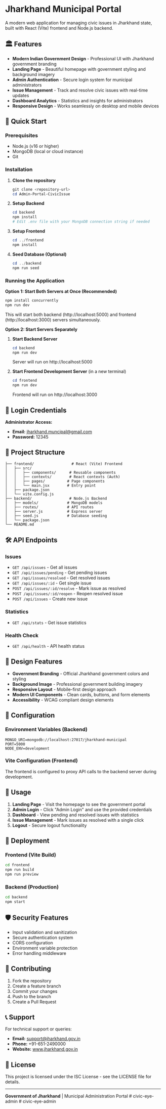 # Jharkhand Municipal Portal

A modern web application for managing civic issues in Jharkhand state, built with React (Vite) frontend and Node.js backend.

## 🏛️ Features

- **Modern Indian Government Design** - Professional UI with Jharkhand government branding
- **Landing Page** - Beautiful homepage with government styling and background imagery
- **Admin Authentication** - Secure login system for municipal administrators
- **Issue Management** - Track and resolve civic issues with real-time updates
- **Dashboard Analytics** - Statistics and insights for administrators
- **Responsive Design** - Works seamlessly on desktop and mobile devices

## 🚀 Quick Start

### Prerequisites

- Node.js (v16 or higher)
- MongoDB (local or cloud instance)
- Git

### Installation

1. **Clone the repository**
   ```powershell
   git clone <repository-url>
   cd Admin-Portal-CivicIssue
   ```

2. **Setup Backend**
   ```powershell
   cd backend
   npm install
   # Edit .env file with your MongoDB connection string if needed
   ```

3. **Setup Frontend**
   ```powershell
   cd ../frontend
   npm install
   ```

4. **Seed Database (Optional)**
   ```powershell
   cd ../backend
   npm run seed
   ```

### Running the Application

**Option 1: Start Both Servers at Once (Recommended)**
```powershell
npm install concurrently
npm run dev
```
This will start both backend (http://localhost:5000) and frontend (http://localhost:3000) servers simultaneously.

**Option 2: Start Servers Separately**

1. **Start Backend Server**
   ```powershell
   cd backend
   npm run dev
   ```
   Server will run on http://localhost:5000

2. **Start Frontend Development Server** (in a new terminal)
   ```powershell
   cd frontend
   npm run dev
   ```
   Frontend will run on http://localhost:3000

## 🔐 Login Credentials

**Administrator Access:**
- **Email:** jharkhand.muncipal@gmail.com
- **Password:** 12345

## 📁 Project Structure

```
├── frontend/                 # React (Vite) Frontend
│   ├── src/
│   │   ├── components/      # Reusable components
│   │   ├── contexts/        # React contexts (Auth)
│   │   ├── pages/          # Page components
│   │   └── main.jsx        # Entry point
│   ├── package.json
│   └── vite.config.js
├── backend/                 # Node.js Backend
│   ├── models/             # MongoDB models
│   ├── routes/             # API routes
│   ├── server.js           # Express server
│   ├── seed.js             # Database seeding
│   └── package.json
└── README.md
```

## 🛠️ API Endpoints

### Issues
- `GET /api/issues` - Get all issues
- `GET /api/issues/pending` - Get pending issues
- `GET /api/issues/resolved` - Get resolved issues
- `GET /api/issues/:id` - Get single issue
- `POST /api/issues/:id/resolve` - Mark issue as resolved
- `POST /api/issues/:id/reopen` - Reopen resolved issue
- `POST /api/issues` - Create new issue

### Statistics
- `GET /api/stats` - Get issue statistics

### Health Check
- `GET /api/health` - API health status

## 🎨 Design Features

- **Government Branding** - Official Jharkhand government colors and styling
- **Background Image** - Professional government building imagery
- **Responsive Layout** - Mobile-first design approach
- **Modern UI Components** - Clean cards, buttons, and form elements
- **Accessibility** - WCAG compliant design elements

## 🔧 Configuration

### Environment Variables (Backend)

```env
MONGO_URI=mongodb://localhost:27017/jharkhand-municipal
PORT=5000
NODE_ENV=development
```

### Vite Configuration (Frontend)

The frontend is configured to proxy API calls to the backend server during development.

## 📱 Usage

1. **Landing Page** - Visit the homepage to see the government portal
2. **Admin Login** - Click "Admin Login" and use the provided credentials
3. **Dashboard** - View pending and resolved issues with statistics
4. **Issue Management** - Mark issues as resolved with a single click
5. **Logout** - Secure logout functionality

## 🚀 Deployment

### Frontend (Vite Build)
```bash
cd frontend
npm run build
npm run preview
```

### Backend (Production)
```bash
cd backend
npm start
```

## 🛡️ Security Features

- Input validation and sanitization
- Secure authentication system
- CORS configuration
- Environment variable protection
- Error handling middleware

## 🤝 Contributing

1. Fork the repository
2. Create a feature branch
3. Commit your changes
4. Push to the branch
5. Create a Pull Request

## 📞 Support

For technical support or queries:
- **Email:** support@jharkhand.gov.in
- **Phone:** +91-651-2490000
- **Website:** www.jharkhand.gov.in

## 📄 License

This project is licensed under the ISC License - see the LICENSE file for details.

---

**Government of Jharkhand** | Municipal Administration Portal
#   c i v i c - e y e - a d m i n  
 #   c i v i c - e y e - a d m i n  
 
